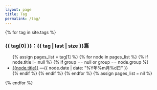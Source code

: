 ```yaml
---
layout: page
title: Tag
permalink: /tag/
---
```


<article>
	{% for tag in site.tags %}
		<div class="tag-life" id="{{tag[0]}}">
			<h3 >{{ tag[0] }}：{{ tag | last | size }}篇</h3>
			<ul >
			{% assign pages_list = tag[1] %}
			{% for node in pages_list %}
				{% if node.title != null %}
				{% if group == null or group == node.group %}
					<li><a href="{{site.url}}{{node.url}}">{{node.title}}</a> <span class="text-muted tag-li-span">—{{ node.date | date: "%Y年%m月%d日" }}</span></li>
				{% endif %}
				{% endif %}
			{% endfor %}
			{% assign pages_list = nil %}
			</ul>
		</div>
	{% endfor %}
</article>